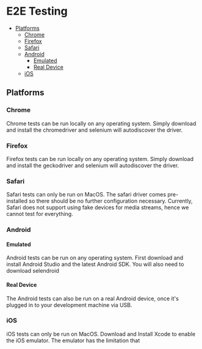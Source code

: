 # E2E Testing <!-- omit in TOC -->

-   [Platforms](#platforms)
    -   [Chrome](#chrome)
    -   [Firefox](#firefox)
    -   [Safari](#safari)
    -   [Android](#android)
        -   [Emulated](#emulated)
        -   [Real Device](#real-device)
    -   [iOS](#ios)

## Platforms

### Chrome

Chrome tests can be run locally on any operating system. Simply download and install the chromedriver and selenium will autodiscover the driver.

### Firefox

Firefox tests can be run locally on any operating system. Simply download and install the geckodriver and selenium will autodiscover the driver.

### Safari

Safari tests can only be run on MacOS. The safari driver comes pre-installed so there should be no further configuration necessary. Currently, Safari does not support using fake devices for media streams, hence we cannot test for everything.

### Android

#### Emulated

Android tests can be run on any operating system. First download and install Android Studio and the latest Android SDK. You will also need to download selendroid

#### Real Device

The Android tests can also be run on a real Android device, once it's plugged in to your development machine via USB.

### iOS

iOS tests can only be run on MacOS. Download and Install Xcode to enable the iOS emulator. The emulator has the limitation that
